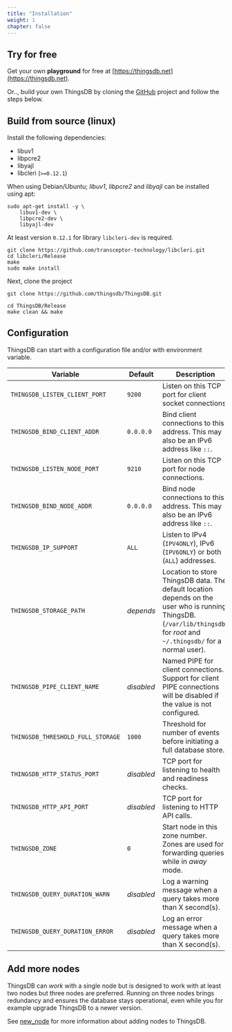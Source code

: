 ```yaml
---
title: "Installation"
weight: 1
chapter: false
---
```


## Try for free

Get your own **playground** for free at [https://thingsdb.net](https://thingsdb.net).

Or.., build your own ThingsDB by cloning the [GitHub](https://github.com/thingsdb/ThingsDB) project and follow the steps below.


## Build from source (linux)

Install the following dependencies:

 - libuv1
 - libpcre2
 - libyajl
 - libcleri (`>=0.12.1`)

When using Debian/Ubuntu; *libuv1*, *libpcre2* and *libyajl* can be installed using apt:
```
sudo apt-get install -y \
    libuv1-dev \
    libpcre2-dev \
    libyajl-dev
```

At least version `0.12.1` for library `libcleri-dev` is required.

```
git clone https://github.com/transceptor-technology/libcleri.git
cd libcleri/Release
make
sudo make install
```

Next, clone the project
```
git clone https://github.com/thingsdb/ThingsDB.git
```

```
cd ThingsDB/Release
make clean && make
```

## Configuration

ThingsDB can start with a configuration file and/or with environment variable.

Variable | Default | Description
-------- | ------- | -----------
`THINGSDB_LISTEN_CLIENT_PORT` | `9200` | Listen on this TCP port for client socket connections.
`THINGSDB_BIND_CLIENT_ADDR` | `0.0.0.0` | Bind client connections to this address. This may also be an IPv6 address like `::`.
`THINGSDB_LISTEN_NODE_PORT` | `9210` | Listen on this TCP port for node connections.
`THINGSDB_BIND_NODE_ADDR` | `0.0.0.0` | Bind node connections to this address. This may also be an IPv6 address like `::`.
`THINGSDB_IP_SUPPORT` | `ALL` | Listen to IPv4 (`IPV4ONLY`), IPv6 (`IPV6ONLY`) or both (`ALL`) addresses.
`THINGSDB_STORAGE_PATH` | *depends* | Location to store ThingsDB data. The default location depends on the user who is running ThingsDB. (`/var/lib/thingsdb/` for *root* and `~/.thingsdb/` for a normal user).
`THINGSDB_PIPE_CLIENT_NAME` | *disabled* | Named PIPE for client connections. Support for client PIPE connections will be disabled if the value is not configured.
`THINGSDB_THRESHOLD_FULL_STORAGE` | `1000` | Threshold for number of events before initiating a full database store.
`THINGSDB_HTTP_STATUS_PORT` | *disabled* | TCP port for listening to health and readiness checks.
`THINGSDB_HTTP_API_PORT` | *disabled* | TCP port for listening to HTTP API calls.
`THINGSDB_ZONE` | `0` | Start node in this zone number. Zones are used for forwarding queries while in *away* mode.
`THINGSDB_QUERY_DURATION_WARN` | *disabled* | Log a warning message when a query takes more than X second(s).
`THINGSDB_QUERY_DURATION_ERROR` | *disabled* | Log an error message when a query takes more than X second(s).


## Add more nodes

ThingsDB can *work* with a single node but is designed to work with at least two nodes but three nodes are preferred.
Running on three nodes brings redundancy and ensures the database stays operational, even while you for example upgrade ThingsDB to a newer version.

See [new_node](../thingsdb-api/new_node) for more information about adding nodes to ThingsDB.

